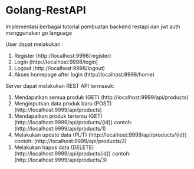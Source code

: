 # Golang-RestAPI
Implementasi berbagai tutorial pembuatan backend restapi dan jwt auth menggunakan go language

User dapat melakukan :
1. Register (http://localhost:9998/register)
2. Login (http://localhost:9998/login)
3. Logout (http://localhost:9998/logout)
4. Akses homepage after login (http://localhost:9998/home)

Server dapat melakukan REST API termasuk:
1. Mendapatkan semua produk (GET) (http://localhost:9999/api/products)
2. Menginputkan data produk baru (POST) (http://localhost:9999/api/products)
3. Mendapatkan produk tertentu (GET) (http://localhost:9999/api/products/{id}) contoh: (http://localhost:9999/api/products/1)
4. Melakukan update data (PUT) (http://localhost:9999/api/products/{id}) contoh: (http://localhost:9999/api/products/2)
5. Melakukan hapus data (DELETE) (http://localhost:9999/api/products{id}) contoh: (http://localhost:9999/api/products/3)
